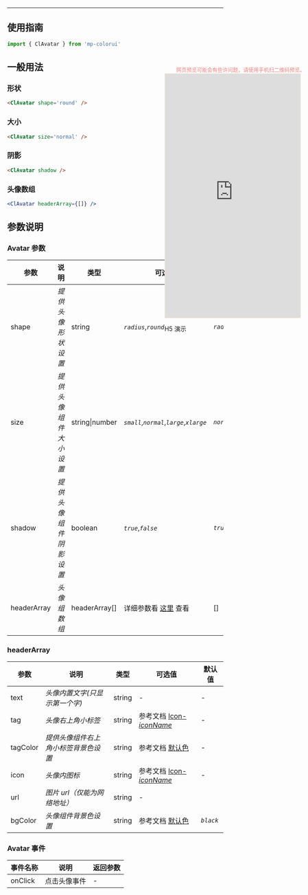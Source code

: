 ****

## 使用指南

```js
import { ClAvatar } from 'mp-colorui'
```

## 一般用法

### 形状

```html
<ClAvatar shape='round' />
```

### 大小

```html
<ClAvatar size='normal' />
```

### 阴影

```html
<ClAvatar shadow />
```

### 头像数组

```jsx
<ClAvatar headerArray={[]} />
```

## 参数说明

### Avatar 参数

| 参数        | 说明                   | 类型           | 可选值                                              | 默认值     |
| ----------- | ---------------------- | -------------- | --------------------------------------------------- | ---------- |
| shape       | *提供头像形状设置*     | string         | *`radius`*,*`round`*                                | *`radius`* |
| size        | *提供头像组件大小设置* | string\|number | *`small`*,*`normal`*,*`large`*,*`xlarge`*           | *`normal`* |
| shadow      | *提供头像组件阴影设置* | boolean        | *`true`*,*`false`*                                  | *`true`*   |
| headerArray | *头像组数组*           | headerArray[]  | 详细参数看 [这里](/view/avatar?id=headerarray) 查看 | []         |

### headerArray

| 参数     | 说明                                 | 类型   | 可选值                                             | 默认值    |
| -------- | ------------------------------------ | ------ | -------------------------------------------------- | --------- |
| text     | *头像内置文字(只显示第一个字)*       | string | -                                                  | -         |
| tag      | *头像右上角小标签*                   | string | 参考文档 [Icon-*iconName*](/base/icon?id=iconname) | -         |
| tagColor | *提供头像组件右上角小标签背景色设置* | string | 参考文档 [默认色](/home/color)                     | -         |
| icon     | *头像内图标*                         | string | 参考文档 [Icon-*iconName*](/base/icon?id=iconname) | -         |
| url      | *图片 url（仅能为网络地址）*         | string | -                                                  |           |
| bgColor  | *头像组件背景色设置*                 | string | 参考文档 [默认色](/home/color)                     | *`black`* |

### Avatar 事件

| 事件名称 | 说明         | 返回参数 |
| -------- | ------------ | -------- |
| onClick  | 点击头像事件 | -        |


<div style="position: fixed; right:10px; top: 5%">
<div style="width: 355px; display: flex; flex-wrap: wrap; justify-content: center; align-items: center; font-size: 12px; color: lightcoral">网页预览可能会有些许问题，请使用手机扫二维码预览。</div>
<iframe style="border: 1px solid antiquewhite" src="https://yinliangdream.github.io/mp-colorui-h5-demo/#/pages/components/avatar/index" height="568" width="316"></iframe>
<div>
		<p>H5 演示</p>
		<div id='qrcode'></div>
	</div>
</div>

<script>
	new Vue({
		el: '#main',
		mounted() {
			setTimeout(() => {
				const id = document.getElementById("qrcode");
				new QRCode(id, {
					text: "https://yinliangdream.github.io/mp-colorui-h5-demo/#/pages/components/avatar/index",
					width: 128,
					height: 128,
					colorDark : "#000000",
					colorLight : "#ffffff",
					correctLevel : QRCode.CorrectLevel.H
				});
			});
		}
	})
</script>
